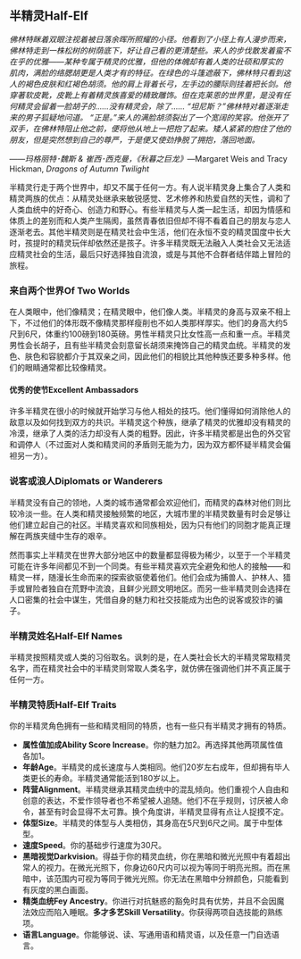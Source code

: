 ## 半精灵Half-Elf

​     *佛林特眯着双眼注视着被日落余晖所照耀的小径。他看到了小径上有人漫步而来，佛林特走到一株松树的树荫底下，好让自己看的更清楚些。来人的步伐散发着蛮不在乎的优雅——某种专属于精灵的优雅，但他的体魄却有着人类的壮硕和厚实的肌肉，满脸的络腮胡更是人类才有的特征。在绿色的斗篷遮蔽下，佛林特只看到这人的褐色皮肤和红褐色胡须。他的肩上背着长弓，左手边的腰际则挂着把长剑。他穿著软皮靴，皮靴上有着精灵族喜爱的精致雕饰。但在克莱恩的世界里，是没有任何精灵会留着一脸胡子的……没有精灵会，除了……     “坦尼斯？”佛林特对着逐渐走来的男子狐疑地问道。     “正是。”来人的满脸胡须裂出了一个宽阔的笑容。他张开了双手，在佛林特阻止他之前，便将他从地上一把抱了起来。矮人紧紧的抱住了他的朋友，但是突然想到自己的尊严，于是便又使劲挣脱了拥抱，落回地面。*

*——*玛格丽特･魏斯 &  崔西･西克曼*，《秋暮之巨龙》*—Margaret Weis and Tracy Hickman, *Dragons of Autumn Twilight*

​     半精灵行走于两个世界中，却又不属于任何一方。有人说半精灵身上集合了人类和精灵两族的优点：从精灵处继承来敏锐感觉、艺术修养和热爱自然的天性，调和了人类血统中的好奇心、创造力和野心。有些半精灵与人类一起生活，却因为情感和体质上的差别而和人类产生隔阂，虽然青春依旧但却不得不看着自己的朋友与恋人逐渐老去。其他半精灵则是在精灵社会中生活，他们在永恒不变的精灵国度中长大时，孩提时的精灵玩伴却依然还是孩子。许多半精灵既无法融入人类社会又无法适应精灵社会的生活，最后只好选择独自流浪，或是与其他不合群者结伴踏上冒险的旅程。



### 来自两个世界Of Two Worlds

​     在人类眼中，他们像精灵；在精灵眼中，他们像人类。半精灵的身高与双亲不相上下，不过他们的体形既不像精灵那样瘦削也不如人类那样厚实。他们的身高大约5尺到6尺，体重约100磅到180英磅。男性半精灵只比女性高一点和重一点。半精灵男性会长胡子，且有些半精灵会刻意留长胡须来掩饰自己的精灵血统。半精灵的发色、肤色和容貌都介于其双亲之间，因此他们的相貌比其他种族还要多种多样。他们的眼睛通常都比较像精灵。



#### 优秀的使节Excellent Ambassadors

​    许多半精灵在很小的时候就开始学习与他人相处的技巧。他们懂得如何消除他人的敌意以及如何找到双方的共识。半精灵这个种族，继承了精灵的优雅却没有精灵的冷漠，继承了人类的活力却没有人类的粗野。因此，许多半精灵都是出色的外交官和调停人（不过面对人类和精灵间的矛盾则无能为力，因为双方都怀疑半精灵会偏袒另一方）。

 

### 说客或浪人Diplomats or Wanderers

​     半精灵没有自己的领地，人类的城市通常都会欢迎他们，而精灵的森林对他们则比较冷淡一些。在人类和精灵接触频繁的地区，大城市里的半精灵数量有时会足够让他们建立起自己的社区。半精灵喜欢和同族相处，因为只有他们的同胞才能真正理解在两族夹缝中生存的艰辛。

​     然而事实上半精灵在世界大部分地区中的数量都显得极为稀少，以至于一个半精灵可能在许多年间都见不到一个同类。有些半精灵喜欢完全避免和他人的接触——和精灵一样，随漫长生命而来的探索欲驱使着他们。他们会成为捕兽人、护林人、猎手或冒险者独自在荒野中流浪，且鲜少光顾文明地区。而另一些半精灵则会选择在人口密集的社会中谋生，凭借自身的魅力和社交技能成为出色的说客或狡诈的骗子。



### 半精灵姓名Half-Elf Names

​     半精灵按照精灵或人类的习俗取名。讽刺的是，在人类社会长大的半精灵常取精灵名字，而在精灵社会中的半精灵则常取人类名字，就仿佛在强调他们并不真正属于任何一方。



### 半精灵特质Half-Elf Traits

​     你的半精灵角色拥有一些和精灵相同的特质，也有一些只有半精灵才拥有的特质。

- **属性值加成Ability  Score Increase**。你的魅力加2。再选择其他两项属性值各加1。
- **年龄Age**。半精灵的成长速度与人类相同。他们20岁左右成年，但却拥有毕人类更长的寿命。半精灵通常能活到180岁以上。
- **阵营Alignment**。半精灵继承其精灵血统中的混乱倾向。他们重视个人自由和创意的表达，不爱作领导者也不希望被人追随。他们不在乎规则，讨厌被人命令，甚至有时会显得不太可靠。换个角度讲，半精灵显得有点让人捉摸不定。
- **体型Size**。半精灵的体型与人类相仿，其身高在5尺到6尺之间。属于中型体型。
- **速度Speed**。你的基础步行速度为30尺。
- **黑暗视觉Darkvision**。得益于你的精灵血统，你在黑暗和微光光照中有着超出常人的视力。在微光光照下，你身边60尺内可以视为等同于明亮光照。而在黑暗中，该范围内可视为等同于微光光照。你无法在黑暗中分辨颜色，只能看到有灰度的黑白画面。
- **精类血统Fey  Ancestry**。你进行对抗魅惑的豁免时具有优势，并且不会因魔法效应而陷入睡眠。**多才多艺Skill  Versatility**。你获得两项自选技能的熟练项。
- **语言Language**。你能够说、读、写通用语和精灵语，以及任意一门自选语言。